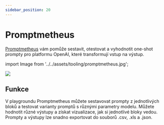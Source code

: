```yaml
---
sidebar_position: 20
---
```


# Promptmetheus

[Promptmetheus](https://promptmetheus.com) vám pomůže sestavit, otestovat a vyhodnotit one-shot prompty pro platformu OpenAI, které transformují vstup na výstup.

import Image from '../../assets/tooling/promptmetheus.jpg';

<div style={{textAlign: 'center'}}>
  <img src={Image} style={{width: "750px"}} />
</div>

## Funkce

V playgroundu Promptmetheus můžete sestavovat prompty z jednotlivých bloků a testovat varianty promptů s různými parametry modelu. Můžete hodnotit různé výstupy a získat vizualizace, jak si jednotlivé bloky vedou. Prompty a výstupy lze snadno exportovat do souborů .csv, .xls a .json. 
